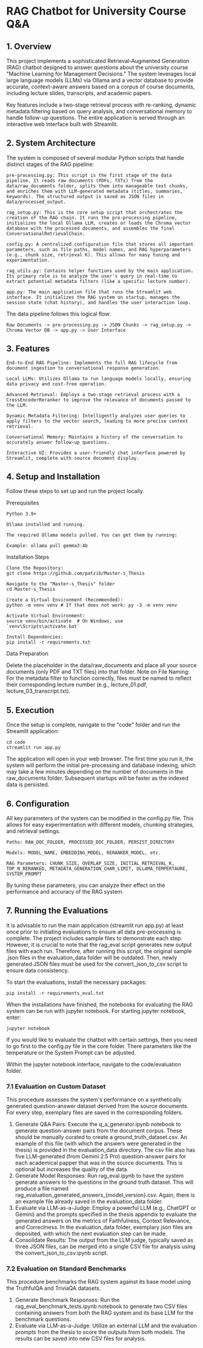 # RAG Chatbot for University Course Q&A

## 1. Overview

This project implements a sophisticated Retrieval-Augmented Generation (RAG) chatbot designed to answer questions about the university course "Machine Learning for Management Decisions." The system leverages local large language models (LLMs) via Ollama and a vector database to provide accurate, context-aware answers based on a corpus of course documents, including lecture slides, transcripts, and academic papers.

Key features include a two-stage retrieval process with re-ranking, dynamic metadata filtering based on query analysis, and conversational memory to handle follow-up questions. The entire application is served through an interactive web interface built with Streamlit.

## 2. System Architecture

The system is composed of several modular Python scripts that handle distinct stages of the RAG pipeline:

    pre-processing.py: This script is the first stage of the data pipeline. It reads raw documents (PDFs, TXTs) from the data/raw_documents folder, splits them into manageable text chunks, and enriches them with LLM-generated metadata (titles, summaries, keywords). The structured output is saved as JSON files in data/processed_output.

    rag_setup.py: This is the core setup script that orchestrates the creation of the RAG chain. It runs the pre-processing pipeline, initializes the local Ollama LLM, creates or loads the Chroma vector database with the processed documents, and assembles the final ConversationalRetrievalChain.

    config.py: A centralized configuration file that stores all important parameters, such as file paths, model names, and RAG hyperparameters (e.g., chunk size, retrieval K). This allows for easy tuning and experimentation.

    rag_utils.py: Contains helper functions used by the main application. Its primary role is to analyze the user's query in real-time to extract potential metadata filters (like a specific lecture number).

    app.py: The main application file that runs the Streamlit web interface. It initializes the RAG system on startup, manages the session state (chat history), and handles the user interaction loop.

The data pipeline follows this logical flow:

    Raw Documents -> pre-processing.py -> JSON Chunks -> rag_setup.py -> Chroma Vector DB -> app.py -> User Interface

## 3. Features

    End-to-End RAG Pipeline: Implements the full RAG lifecycle from document ingestion to conversational response generation.

    Local LLMs: Utilizes Ollama to run language models locally, ensuring data privacy and cost-free operation.

    Advanced Retrieval: Employs a two-stage retrieval process with a CrossEncoderReranker to improve the relevance of documents passed to the LLM.

    Dynamic Metadata Filtering: Intelligently analyzes user queries to apply filters to the vector search, leading to more precise context retrieval.

    Conversational Memory: Maintains a history of the conversation to accurately answer follow-up questions.

    Interactive UI: Provides a user-friendly chat interface powered by Streamlit, complete with source document display.

## 4. Setup and Installation

Follow these steps to set up and run the project locally.

Prerequisites

    Python 3.9+

    Ollama installed and running.

    The required Ollama models pulled. You can get them by running:

    Example: ollama pull gemma3:4b

Installation Steps

    Clone the Repository:
    git clone https://github.com/patzib/Master-s_Thesis

    Navigate to the "Master-s_Thesis" folder
    cd Master-s_Thesis

    Create a Virtual Environment (Recommended):
    python -m venv venv # If that does not work: py -3 -m venv venv
    
    Activate Virtual Environment:
    source venv/bin/activate  # On Windows, use `venv\Scripts\activate.bat`

    Install Dependencies:
    pip install -r requirements.txt

Data Preparation

Delete the placeholder in the data/raw_documents and place all your source documents (only PDF and TXT files) into that folder.
Note on File Naming: For the metadata filter to function correctly, files must be named to reflect their corresponding lecture number (e.g., lecture_01.pdf, lecture_03_transcript.txt).    

## 5. Execution

Once the setup is complete, navigate to the "code" folder and run the Streamlit application:

    cd code
    streamlit run app.py

The application will open in your web browser. The first time you run it, the system will perform the initial pre-processing and database indexing, which may take a few minutes depending on the number of documents in the raw_documents folder. Subsequent startups will be faster as the indexed data is persisted.

## 6. Configuration

All key parameters of the system can be modified in the config.py file. This allows for easy experimentation with different models, chunking strategies, and retrieval settings.

    Paths: RAW_DOC_FOLDER, PROCESSED_DOC_FOLDER, PERSIST_DIRECTORY

    Models: MODEL_NAME, EMBEDDING_MODEL, RERANKER_MODEL, etc.

    RAG Parameters: CHUNK_SIZE, OVERLAP_SIZE, INITIAL_RETRIEVAL_K, TOP_N_RERANKED, METADATA_GENERATION_CHAR_LIMIT, OLLAMA_TEMPERTAURE, SYSTEM_PROMPT

By tuning these parameters, you can analyze their effect on the performance and accuracy of the RAG system.


## 7. Running the Evaluations

It is advisable to run the main application (streamlit run app.py) at least once prior to initiating evaluations to ensure all data pre-processing is complete.
The project includes sample files to demonstrate each step. However, it is crucial to note that the rag_eval script generates new output files with each run. Therefore, after running this script, the original sample .json files in the evaluation_data folder will be outdated. Then, newly generated JSON files must be used for the convert_json_to_csv script to ensure data consistency.

To start the evaluations, install the necessary packages:

    pip install -r requirements_eval.txt

When the installations have finished, the notebooks for evaluating the RAG system can be run with jupyter notebook. For starting jupyter notebook, enter:

    jupyter notebook

If you would like to evaluate the chatbot with certain settings, then you need to go first to the config.py file in the core folder. There parameters like the temperature or the System Prompt can be adjusted.

Within the jupyter notebook interface, navigate to the code/evaluation folder.

### 7.1 Evaluation on Custom Dataset

This procedure assesses the system's performance on a synthetically generated question-answer dataset derived from the source documents. For every step, exemplary files are saved in the corresponding folders.

1. Generate Q&A Pairs: Execute the q_a_generator.ipynb notebook to generate question-answer pairs from the document corpus. These should be manually curated to create a ground_truth_dataset.csv. An example of this file (with which the answers were generated in the thesis) is provided in the evaluation_data directory. The csv file also has five LLM-generated (from Gemini 2.5 Pro) question-answer pairs for each academical papper that was in the source documents. This is optional but increases the quality of the data.
2. Generate Model Responses: Run rag_eval.ipynb to have the system generate answers to the questions in the ground truth dataset. This will produce a file named rag_evaluation_generated_answers_{model_version}.csv. Again, there is an example file already saved in the evaluation_data folder.
3. Evaluate via LLM-as-a-Judge: Employ a powerful LLM (e.g., ChatGPT or Gemini) and the prompts specified in the thesis appendix to evaluate the generated answers on the metrics of Faithfulness, Context Relevance, and Correctness. In the evaluation_data folder, exemplary json files are deposited, with which the next evaluation step can be made.
4. Consolidate Results: The output from the LLM judge, typically saved as three JSON files, can be merged into a single CSV file for analysis using the convert_json_to_csv.ipynb script.

### 7.2 Evaluation on Standard Benchmarks

This procedure benchmarks the RAG system against its base model using the TruthfulQA and TriviaQA datasets.

1. Generate Benchmark Responses: Run the rag_eval_benchmark_tests.ipynb notebook to generate two CSV files containing answers from both the RAG system and its base LLM for the benchmark questions.
2. Evaluate via LLM-as-a-Judge: Utilize an external LLM and the evaluation prompts from the thesis to score the outputs from both models. The results can be saved into new CSV files for analysis.

